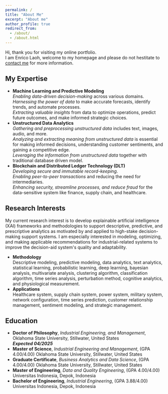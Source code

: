 ```yaml
---
permalink: /
title: "About Me"
excerpt: "About me"
author_profile: true
redirect_from: 
  - /about/
  - /about.html
---
```


Hi, thank you for visiting my online portfolio.\
I am Enrico Laoh, welcome to my homepage and please do not hestitate to [contact me](mailto:elaoh@okstate.edu) for more information.

My Expertise
------
* **Machine Learning and Predictive Modeling**\
  *Enabling data-driven decision-making* across various domains.\
  *Harnessing the power of data* to make accurate forecasts, identify trends, and automate processes.\
  *Extracting valuable insights* from data to optimize operations, predict future outcomes, and make informed strategic choices.
* **Unstructured Data Analytics**\
  *Gathering and preprocessing unstructured data* includes text, images, audio, and more.\
  *Analyzing and extracting meaning from unstructured data* is essential for making informed decisions, understanding customer sentiments, and gaining a competitive edge.\
  *Leveraging the information from unstructured data* together with traditional database driven model.
* **Blockchain and Distributed Ledger Technology (DLT)**\
  *Developing secure and immutable record-keeping*.\
  *Enabling peer-to-peer transactions* and reducing the need for intermediaries.\
  *Enhancing security, streamline processes, and reduce fraud* for the data-sensitive system like finance, supply chain, and healthcare.


Research Interests
------
My current research interest is to develop explainable artificial intelligence (XAI) frameworks and methodologies to support descriptive, predictive, and prescriptive analytics as motivated by and applied to high-stake decision-making support systems. I am especially interested in modeling, optimizing, and making applicable recommendations for industrial-related systems to improve the decision-aid system's quality and adaptability.
* **Methodology**\
  Descriptive modeling, predictive modeling, data analytics, text analytics, statistical learning, probabilistic learning, deep learning, bayesian analysis, multivariate analysis, clustering algorithm, classification algorithm, time series analysis, perturbation method, cognitive analytics, and physiological measurement.
* **Applications**\
  Healthcare system, supply chain system, power system, military system, network configuration, time series prediction, customer relationship management, sentiment modeling, and strategic management.

Education
------
- **Doctor of Philosophy**, *Industrial Engineering, and Management*,
Oklahoma State University, Stillwater, United States	
***Expected 04/2025***
- **Master of Science**, *Industrial Engineering and Management*, (GPA 4.00/4.00)
Oklahoma State University, Stillwater, United States
- **Graduate Certificate**, *Business Analytics and Data Science*, (GPA 4.00/4.00)
Oklahoma State University, Stillwater, United States
- **Master of Engineering**, *Data and Quality Engineering*, (GPA 4.00/4.00)
Universitas Indonesia, Depok, Indonesia
- **Bachelor of Engineering**, *Industrial Engineering*, (GPA 3.88/4.00)
Universitas Indonesia, Depok, Indonesia